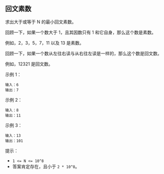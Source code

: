 ## 回文素数

求出大于或等于 N 的最小回文素数。

回顾一下，如果一个数大于 1，且其因数只有 1 和它自身，那么这个数是素数。

例如，2，3，5，7，11 以及 13 是素数。

回顾一下，如果一个数从左往右读与从右往左读是一样的，那么这个数是回文数。

例如，12321 是回文数。


示例 1：

```
输入：6
输出：7
```

示例 2：

```
输入：8
输出：11
```

示例 3：

```
输入：13
输出：101
```

提示：

* `1 <= N <= 10^8`
* 答案肯定存在，且小于 `2 * 10^8`。